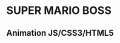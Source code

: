 




































































































































































































































































































































































































































































































































































































































































































































































































































































































































































































































































































































































































































































































































































































































































































































































































































































































































































































































































































































































































































































































































































































































































































































































































































































































































































































































































































































































































































































































































































































































































































































































































































































































































































































































































































































































































































































































































































































































































# SUPER MARIO BOSS
## Animation JS/CSS3/HTML5

